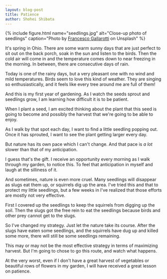 ```yaml
---
layout: blog-post
title: Patience
author: Shohei Shibata
---
```


{% include figure.html 
  name="seedlings.jpg"
  alt="Close-up photo of seedlings"
  caption="Photo by <a target='_blank' href='https://unsplash.com/@gallarotti?utm_source=unsplash&utm_medium=referral&utm_content=creditCopyText'>Francesco Gallarotti</a> on Unsplash"
%}

It's spring in Ohio. There are some warm sunny days that are just perfect to sit out on the back porch, soak in the sun and listen to the birds. Then the cold air will come in and the temperature comes down to near freezing in the morning. In between, there are consecutive days of rain.

Today is one of the rainy days, but a very pleasant one with no wind and mild temperatures. Birds seem to love this kind of weather. They are singing so enthusiastically, and it feels like every tree around me are full of them! 

And this is my first year of gardening. As I watch the seeds sprout and seedlings grow, I am learning how difficult it is to be patient.

When I plant a seed, I am excited thinking about the plant that this seed is going to become and possibly the harvest that we're going to be able to enjoy. 

As I walk by that spot each day, I want to find a little seedling popping out. Once it has sprouted, I want to see the plant getting larger every day. 

But nature has its own pace which I can't change. And that pace is *a lot* slower than that of my anticipation.

I guess that's the gift. I receive an opportunity every morning as I walk through my garden, to notice this. To feel that anticipation in myself and laugh at the silliness of it. 

And sometimes, nature is even more cruel. Many seedlings will disappear as slugs eat them up, or squirrels dig up the area. I've tried this and that to protect my little seedlings, but a few weeks in I've realized that those efforts are mostly not very effective. 

First I covered up the seedlings to keep the squirrels from digging up the soil. Then the slugs got the free rein to eat the seedlings because birds and other prey cannot get to the slugs. 

So I've changed my strategy. Just let the nature take its course. After the slugs have eaten some seedlings, and the squirrels have dug up and killed some more, there will still be some seedlings remaining. 

This may or may not be the most effective strategy in terms of maximizing harvest. But I'm going to chose to go this route, and watch what happens. 

At the very worst, even if I don't have a great harvest of vegetables or beautiful rows of flowers in my garden, I will have received a great lesson on patience.
